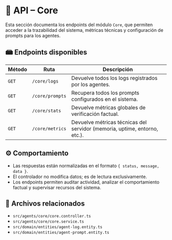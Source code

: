 # 📁 API – Core

Esta sección documenta los endpoints del módulo `Core`, que permiten acceder a la trazabilidad del sistema, métricas técnicas y configuración de prompts para los agentes.

## 📾 Endpoints disponibles

| Método | Ruta            | Descripción                                                               |
| ------ | --------------- | ------------------------------------------------------------------------- |
| `GET`  | `/core/logs`    | Devuelve todos los logs registrados por los agentes.                      |
| `GET`  | `/core/prompts` | Recupera todos los prompts configurados en el sistema.                    |
| `GET`  | `/core/stats`   | Devuelve métricas globales de verificación factual.                       |
| `GET`  | `/core/metrics` | Devuelve métricas técnicas del servidor (memoria, uptime, entorno, etc.). |

## ⚙️ Comportamiento

- Las respuestas están normalizadas en el formato `{ status, message, data }`.
- El controlador no modifica datos; es de lectura exclusivamente.
- Los endpoints permiten auditar actividad, analizar el comportamiento factual y supervisar recursos del sistema.

## 📁 Archivos relacionados

- `src/agents/core/core.controller.ts`
- `src/agents/core/core.service.ts`
- `src/domain/entities/agent-log.entity.ts`
- `src/domain/entities/agent-prompt.entity.ts`
